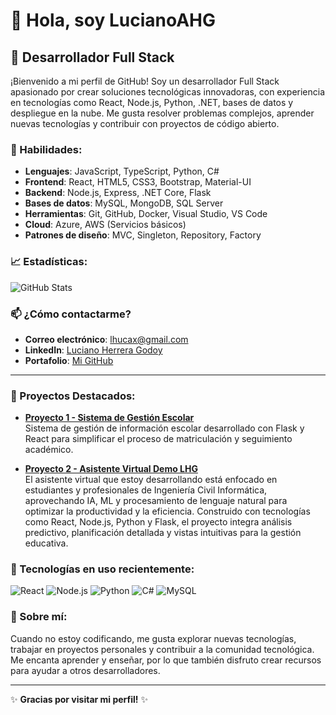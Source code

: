 # 👋 Hola, soy LucianoAHG

## 🚀 Desarrollador Full Stack 

¡Bienvenido a mi perfil de GitHub! Soy un desarrollador Full Stack apasionado por crear soluciones tecnológicas innovadoras, con experiencia en tecnologías como React, Node.js, Python, .NET, bases de datos y despliegue en la nube. Me gusta resolver problemas complejos, aprender nuevas tecnologías y contribuir con proyectos de código abierto.

### 💼 Habilidades:
- **Lenguajes**: JavaScript, TypeScript, Python, C#
- **Frontend**: React, HTML5, CSS3, Bootstrap, Material-UI
- **Backend**: Node.js, Express, .NET Core, Flask
- **Bases de datos**: MySQL, MongoDB, SQL Server
- **Herramientas**: Git, GitHub, Docker, Visual Studio, VS Code
- **Cloud**: Azure, AWS (Servicios básicos)
- **Patrones de diseño**: MVC, Singleton, Repository, Factory

### 📈 Estadísticas:
![GitHub Stats](https://github-readme-stats.vercel.app/api?username=LucianoAHG&show_icons=true&theme=radical)

### 📫 ¿Cómo contactarme?
- **Correo electrónico**: [lhucax@gmail.com](mailto:lhucax@gmail.com)
- **LinkedIn**: [Luciano Herrera Godoy](https://www.linkedin.com/in/luciano-herrera-godoy/)
- **Portafolio**: [Mi GitHub](https://github.com/LucianoAHG)

---

### 🔧 Proyectos Destacados:
- **[Proyecto 1 - Sistema de Gestión Escolar](https://github.com/LucianoAHG/DemoCarpetaDocente)**  
  Sistema de gestión de información escolar desarrollado con Flask y React para simplificar el proceso de matriculación y seguimiento académico.
  
- **[Proyecto 2 - Asistente Virtual Demo LHG](https://github.com/LucianoAHG/Asistente-Virtual-Demo-LHG)**  
  El asistente virtual que estoy desarrollando está enfocado en estudiantes y profesionales de Ingeniería Civil Informática, aprovechando IA, ML y procesamiento de lenguaje natural para optimizar la productividad y la eficiencia. Construido con tecnologías como React, Node.js, Python y Flask, el proyecto integra análisis predictivo, planificación detallada y vistas intuitivas para la gestión educativa.

### 🚀 Tecnologías en uso recientemente:
![React](https://img.shields.io/badge/-React-black?style=flat-square&logo=react)
![Node.js](https://img.shields.io/badge/-Node.js-black?style=flat-square&logo=node.js)
![Python](https://img.shields.io/badge/-Python-black?style=flat-square&logo=python)
![C#](https://img.shields.io/badge/-C%23-black?style=flat-square&logo=c-sharp)
![MySQL](https://img.shields.io/badge/-MySQL-black?style=flat-square&logo=mysql)

### 🎉 Sobre mí:
Cuando no estoy codificando, me gusta explorar nuevas tecnologías, trabajar en proyectos personales y contribuir a la comunidad tecnológica. Me encanta aprender y enseñar, por lo que también disfruto crear recursos para ayudar a otros desarrolladores.

---

✨ **Gracias por visitar mi perfil!** ✨
